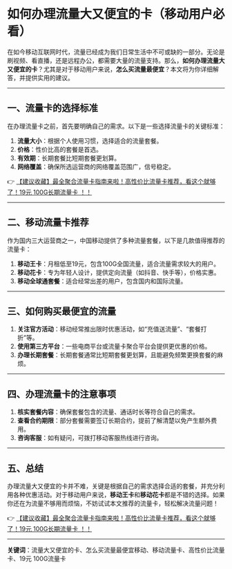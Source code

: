 # 如何办理流量大又便宜的卡（移动用户必看）

在如今移动互联网时代，流量已经成为我们日常生活中不可或缺的一部分。无论是刷视频、看直播，还是远程办公，都需要大量的流量支持。那么，**如何办理流量大又便宜的卡**？尤其是对于移动用户来说，**怎么买流量最便宜**？本文将为你详细解答，并提供实用的建议。

---

## 一、流量卡的选择标准

在办理流量卡之前，首先要明确自己的需求。以下是一些选择流量卡的关键标准：

1. **流量大小**：根据个人使用习惯，选择适合的流量套餐。  
2. **价格**：性价比高的套餐是首选。  
3. **有效期**：长期套餐比短期套餐更划算。  
4. **网络覆盖**：确保所选运营商的网络覆盖范围广，信号稳定。  

👉 [【建议收藏】最全聚合流量卡指南来啦！高性价比流量卡推荐，看这个就够了！19元 100G长期流量卡 ！！](https://bit.ly/Liuliangka)

---

## 二、移动流量卡推荐

作为国内三大运营商之一，中国移动提供了多种流量套餐，以下是几款值得推荐的流量卡：

1. **移动王卡**：月租低至19元，包含100G全国流量，适合流量需求较大的用户。  
2. **移动花卡**：专为年轻人设计，提供定向流量（如抖音、快手等），价格实惠。  
3. **移动全球通套餐**：适合经常出差的用户，包含国内和国际流量。  

---

## 三、如何购买最便宜的流量

1. **关注官方活动**：移动经常推出限时优惠活动，如“充值送流量”、“套餐打折”等。  
2. **使用第三方平台**：一些电商平台或流量卡聚合平台会提供更优惠的价格。  
3. **办理长期套餐**：长期套餐通常比短期套餐更划算，且能避免频繁更换套餐的麻烦。  

---

## 四、办理流量卡的注意事项

1. **核实套餐内容**：确保套餐包含的流量、通话时长等符合自己的需求。  
2. **查看合约期限**：部分套餐需要签订长期合约，提前了解清楚以免产生额外费用。  
3. **咨询客服**：如有疑问，可拨打移动客服热线进行咨询。  

---

## 五、总结

办理流量大又便宜的卡并不难，关键是根据自己的需求选择合适的套餐，并充分利用各种优惠活动。对于移动用户来说，**移动王卡**和**移动花卡**都是不错的选择。如果你还在为流量不够用而烦恼，不妨试试本文推荐的流量卡，轻松解决流量问题！

👉 [【建议收藏】最全聚合流量卡指南来啦！高性价比流量卡推荐，看这个就够了！19元 100G长期流量卡 ！！](https://bit.ly/Liuliangka)

---

**关键词**：流量大又便宜的卡、怎么买流量最便宜移动、移动流量卡、高性价比流量卡、19元 100G流量卡